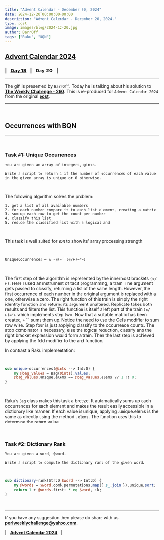 ```yaml
---
title: "Advent Calendar - December 20, 2024"
date: 2024-12-20T00:00:00+00:00
description: "Advent Calendar - December 20, 2024."
type: post
image: images/blog/2024-12-20.jpg
author: BarrOff
tags: ["Raku", "BQN"]
---
```


## [**Advent Calendar 2024**](/blog/advent-calendar-2024)
### | &nbsp; [**Day 19**](/blog/advent-calendar-2024-12-19) &nbsp; | &nbsp; **Day 20** &nbsp; |
***

The gift is presented by `BarrOff`. Today he is talking about his solution to [**The Weekly Challenge - 260**](/blog/perl-weekly-challenge-260). This is re-produced for `Advent Calendar 2024` from the original [**post**](https://barroff.codeberg.page/2024/03/occurrences-with-bqn).

***

<br>

## Occurrences with BQN
***

<br>

### Task #1: Unique Occurrences

    You are given an array of integers, @ints.

    Write a script to return 1 if the number of occurrences of each value in the given array is unique or 0 otherwise.

<br>

The following algorithm solves the problem:

    1. get a list of all available numbers
    2. for each number compare it to each list element, creating a matrix
    3. sum up each row to get the count per number
    4. classify this list
    5. reduce the classified list with a logical and

<br>

This task is well suited for `BQN` to show its’ array processing strength:

<br>

`UniqueOccurrences ← ∧´∘∊(+´˘(∊/⊢)=⌜⊢)`

<br>

The first step of the algorithm is represented by the innermost brackets `(∊/⊢)`. Here I used an instrument of tacit programming, a train. The argument gets passed to classify, returning a list of the same length. However, the first occurrence of each number in the original argument is replaced with a one, otherwise a zero. The right function of this train is simply the right identity function and returns its argument unaltered. Replicate takes both results and filters the list. This function is itself a left part of the train `(∊/⊢)=⌜⊢` which implements step two. Now that a suitable matrix has been created, `+´˘` sums them up. Notice the need to use the Cells modifier to sum row wise. Step four is just applying classify to the occurrence counts. The atop combinator is necessary, else the logical reduction, classify and the right bracket expression would form a train. Then the last step is achieved by applying the fold modifier to the and function.

In contrast a Raku implementation:

<br>

```perl
sub unique-occurrences(@ints --> Int:D) {
    my @bag_values = Bag(@ints).values;
    @bag_values.unique.elems == @bag_values.elems ?? 1 !! 0;
}
```

<br>

Raku’s `Bag` class makes this task a breeze. It automatically sums up each occurrences for each element and makes the result easily accessible in a dictionary like manner. If each value is unique, applying .unique.elems is the same as directly using the method `.elems`. The function uses this to determine the return value.

<br>

### Task #2: Dictionary Rank

    You are given a word, $word.

    Write a script to compute the dictionary rank of the given word.

<br>

```perl
sub dictionary-rank(Str:D $word --> Int:D) {
    my @words = $word.comb.permutations.map({ $_.join }).unique.sort;
    return 1 + @words.first: * eq $word, :k;
}
```

<br>

***

If you have any suggestion then please do share with us **<perlweeklychallenge@yahoo.com>**.

| &nbsp; [**Advent Calendar 2024**](/blog/advent-calendar-2024) &nbsp; |
